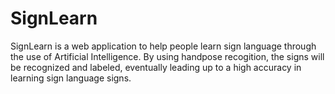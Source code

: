 # SignLearn
SignLearn is a web application to help people learn sign language through the use of Artificial Intelligence. By using handpose recogition, the signs will be recognized and labeled, eventually leading up to a high accuracy in learning sign language signs.
